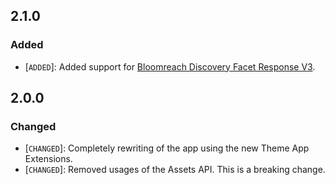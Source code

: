 ## 2.1.0

### Added

- [`ADDED`]: Added support for [Bloomreach Discovery Facet Response V3](https://documentation.bloomreach.com/discovery/reference/facet-response-v3-unified-ranking).

## 2.0.0

### Changed

- [`CHANGED`]: Completely rewriting of the app using the new Theme App Extensions.
- [`CHANGED`]: Removed usages of the Assets API. This is a breaking change.
